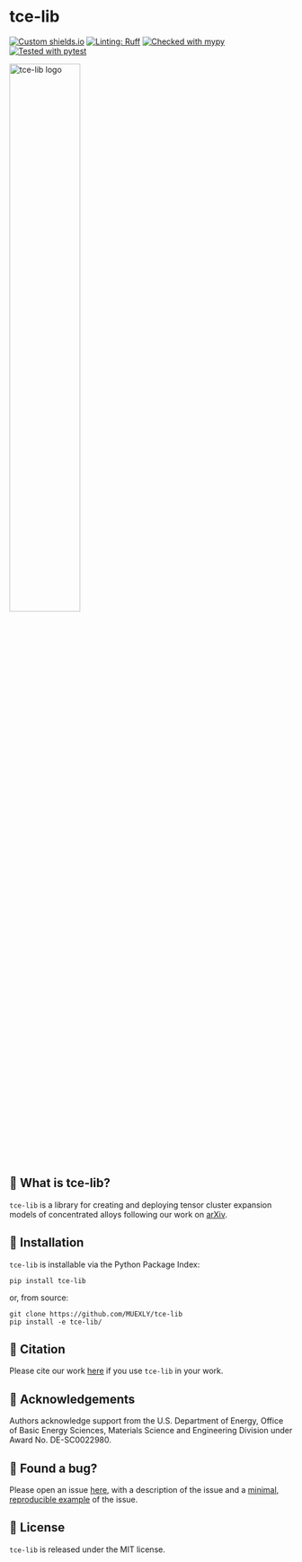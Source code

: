 # tce-lib

[![Custom shields.io](https://img.shields.io/badge/docs-brightgreen?logo=github&logoColor=green&label=gh-pages)](https://muexly.github.io/tce-lib)
[![Linting: Ruff](https://img.shields.io/endpoint?url=https://raw.githubusercontent.com/charliermarsh/ruff/main/assets/badge/v2.json)](https://github.com/astral-sh/ruff)
[![Checked with mypy](https://www.mypy-lang.org/static/mypy_badge.svg)](https://mypy-lang.org/)
[![Tested with pytest](https://img.shields.io/badge/pytest-tested-blue?logo=pytest)](https://docs.pytest.org/en/stable/)

<img src="https://raw.githubusercontent.com/MUEXLY/tce-lib/refs/heads/main/assets/logo.png" alt="tce-lib logo" style="width:50%;height:auto;">


## 🔎 What is tce-lib?

`tce-lib` is a library for creating and deploying tensor cluster expansion models of concentrated alloys following
our work on [arXiv](https://google.com/).

## 📩 Installation

`tce-lib` is installable via the Python Package Index:

```shell
pip install tce-lib
```

or, from source:

```shell
git clone https://github.com/MUEXLY/tce-lib
pip install -e tce-lib/
```

## 📌 Citation

Please cite our work [here](https://google.com/) if you use `tce-lib` in your work.

## 💙 Acknowledgements

Authors acknowledge support from the U.S. Department of Energy, Office of Basic Energy Sciences, Materials Science and Engineering Division under Award No. DE-SC0022980.

## 🐝 Found a bug?

Please open an issue [here](https://github.com/MUEXLY/tce/issues), with a description of the issue and a [minimal, reproducible example](https://stackoverflow.com/help/minimal-reproducible-example) of the issue.

## 📑 License

`tce-lib` is released under the MIT license.
